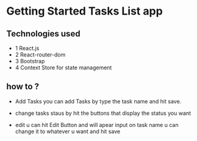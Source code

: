 # Getting Started Tasks List app

## Technologies used

- 1 React.js
- 2 React-router-dom
- 3 Bootstrap
- 4 Context Store for state management

## how to ?

- Add Tasks you can add Tasks by type the task name and hit save.

- change tasks staus by hit the buttons that display the status you want

- edit u can hit Edit Button and will apear input on task name u can change it to whatever u want and hit save
